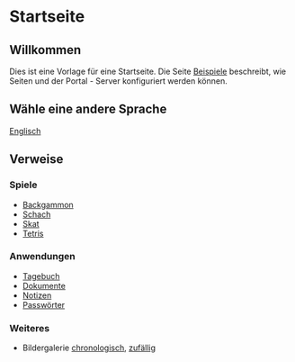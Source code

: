 # Startseite

## Willkommen

Dies ist eine Vorlage für eine Startseite.
Die Seite [Beispiele](/view?page=example) beschreibt, wie Seiten und der Portal - Server konfiguriert werden können.

## Wähle eine andere Sprache

[Englisch](/view?page=welcome&locale=en-US)

## Verweise

### Spiele

- [Backgammon](/backgammon)
- [Schach](/chess)
- [Skat](/skat)
- [Tetris](/tetris)

### Anwendungen

- [Tagebuch](/diary)
- [Dokumente](/documents)
- [Notizen](/notes)
- [Passwörter](/password)

### Weiteres

- Bildergalerie [chronologisch](/slideshow?shuffle=false), [zufällig](/slideshow?shuffle=true)


